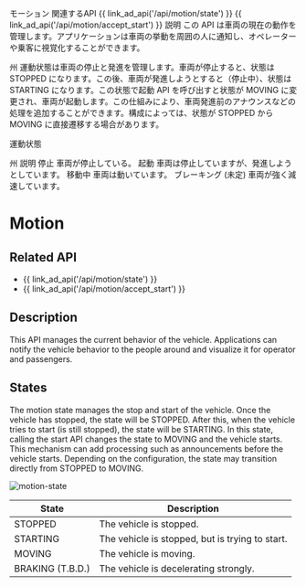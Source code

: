 モーション
関連するAPI
{{ link_ad_api('/api/motion/state') }}
{{ link_ad_api('/api/motion/accept_start') }}
説明
この API は車両の現在の動作を管理します。アプリケーションは車両の挙動を周囲の人に通知し、オペレーターや乗客に視覚化することができます。

州
運動状態は車両の停止と発進を管理します。車両が停止すると、状態は STOPPED になります。この後、車両が発進しようとすると（停止中）、状態は STARTING になります。この状態で起動 API を呼び出すと状態が MOVING に変更され、車両が起動します。この仕組みにより、車両発進前のアナウンスなどの処理を追加することができます。構成によっては、状態が STOPPED から MOVING に直接遷移する場合があります。

運動状態

州	説明
停止	車両が停止している。
起動	車両は停止していますが、発進しようとしています。
移動中	車両は動いています。
ブレーキング (未定)	車両が強く減速しています。
# Motion

## Related API

- {{ link_ad_api('/api/motion/state') }}
- {{ link_ad_api('/api/motion/accept_start') }}

## Description

This API manages the current behavior of the vehicle.
Applications can notify the vehicle behavior to the people around and visualize it for operator and passengers.

## States

The motion state manages the stop and start of the vehicle.
Once the vehicle has stopped, the state will be STOPPED.
After this, when the vehicle tries to start (is still stopped), the state will be STARTING.
In this state, calling the start API changes the state to MOVING and the vehicle starts.
This mechanism can add processing such as announcements before the vehicle starts.
Depending on the configuration, the state may transition directly from STOPPED to MOVING.

![motion-state](./motion/state.drawio.svg)

| State            | Description                                     |
| ---------------- | ----------------------------------------------- |
| STOPPED          | The vehicle is stopped.                         |
| STARTING         | The vehicle is stopped, but is trying to start. |
| MOVING           | The vehicle is moving.                          |
| BRAKING (T.B.D.) | The vehicle is decelerating strongly.           |
